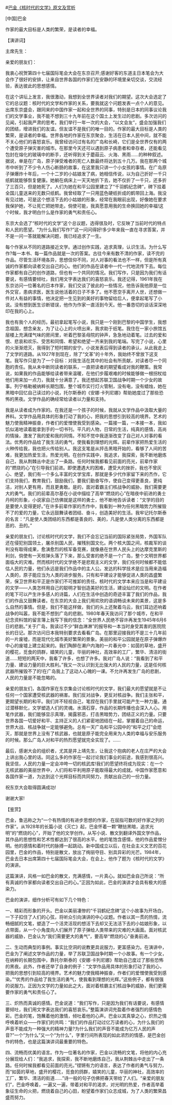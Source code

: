 #[巴金《核时代的文学》原文及赏析](https://www.vrrw.net/wx/14612.html)

[中国]巴金

作家的最大目标是人类的繁荣，是读者的幸福。

【演讲词】

主席先生：

亲爱的朋友们：

我衷心祝贺第四十七届国际笔会大会在东京召开;感谢好客的东道主日本笔会为大会作了很好的安排，让来自世界各国的作家们在安静的环境里亲切交谈，交流经验，表达彼此的思想感情。

在这个讲坛上发言，我很激动，我想到全世界读者对我们的期望。这次大会选定了它的总议题：核时代的文学和作家的关系，要我就这个问题发表一点个人的意见。出席东京盛会，跟同来的中国作家一起和全世界的同事，特别是日本的同事议论我们的文学事业，我不能不想到三十九年前在这个国土上发生过的悲剧。多次访问的见闻，引起我严肃的思考。我们举行一年一次的大会，“以文会友”，盛会加强我们的团结，增进我们的友谊。但友谊不是我们的唯一目的。作家的最大目标是人类的繁荣，是读者的幸福。世界各地的作家在东京聚会，生活在日本人民中间，就不能不关心他们的喜怒哀乐。我曾经访问过有名的广岛和长崎，它们是全世界仅有的两个遭受原子弹灾害的城市。在那里今天还可以遇到原子病患者和幸存者，还能看见包封在熔化的玻璃中的断手，还听得到关于蘑菇云、火海、黑雨……的种种叙述。据说，单是在广岛，原子弹受难者的死亡人数最终将达到五十几万。我在那两个城市中听到了不少令人伤心断肠的故事，在这里我只讲一个小女孩的事情。在广岛原子弹爆炸十年后，一个十二岁的小姑娘发了病，她相信传说，以为自己折好一千只纸鹤就能够恢复健康。她躺在病床上一天天地折下去，她不仅折了一千只，还多折了三百只，但是她死了。人们为她在和平公园里建立了“千羽鹤纪念碑”，碑下挂着全国儿童送来的无数只纸鹤。我曾经取了一只用蓝色硬纸折成的鹤带回上海。我没有见过她，可是这个想活下去的小姑娘的形象，经常在我眼前出现，好像她在要求我保护她，不让死亡把她带走。倘使可能，我真愿意用我的生命换回她的幸福!这个时候，我才明白什么是作家的勇气和责任心。

东京大会选了“核时代的文学”这个总议题，选得很及时，它反映了当前时代的特点和人民的愿望。“为什么我们写作?”这一问问得好!多少年来我一直在寻求答案，并不是一问一答就能解决问题，我已经追求了一生。

每个作家从不同的道路接近文学。通过创作实践，追求真理，认识生活。为什么写作?每一本书、每一篇作品就是一次的答案。古往今来有数不清的作家，读不完的作品。尽管生活环境各异，思想信仰不同，对人对事的看法也不一样，但是所有真诚的作家都向读者交出自己的心。他们的作品在读者中一代一代地流传下去。每位作家都有自己的创作道路，但也有一个共同的情况。我们写作，只是因为我们有话要说，有感情要倾吐，我们用文字表达我们的喜怒哀乐。我还记得，1961年我在东京访问一位著名的日本作家，我们交谈了彼此的一些情况，他告诉我他原是一位外交官，患病求医，医生说他活着的日子不多了。他不愿空手离开人世，还想做一件对人有益的事情，他决定把一生见到的美好的事物留给后人，便拿起笔写了小说。没有想到医生诊断错误，他作为作家一直活到今天。他一番恳切的谈话深深地印在我的心上。



我也有我个人的经历。最初拿起笔写小说，我只是一个刚到巴黎的中国学生，我想念祖国，想念亲友，为了让心上的火喷出来，我求助于纸笔。我住在一家小旅馆五层楼上充满煤气味的房间里，听着巴黎圣母院的钟声，急急地动着笔。过去的爱和恨、悲哀和欢乐、受苦和同情、希望和绝望一齐来到我的笔端。写完了小说，心里的火渐渐熄灭，我得到了短时期的安宁。小说发表后得到读者的承认，从此我走上了文学的道路。从1927年到现在，除了“文革”的十年外，我始终不曾放下这支笔。我写作只是为了一个目标：对我生活在其中的社会有所贡献，对读者尽一个同胞的责任。我从未中断同读者的联系，一直把读者的期望看成对我的鞭策。我常说，如果我的作品能够给读者带来温暖，在他们步履艰难的时候能够做一根拐杖给他们用来加一点力，我就十分满意了。我还想起苏联卫国战争时期一个少女的故事。列宁格勒被纳粹长期包围，整个城市实行灯火管制，没有电，没有蜡烛，她在黑暗中回忆自己读过的小说，托尔斯泰的《安娜·卡列尼娜》帮助她度过了那些恐怖的黑夜。文学作品的确经常给读者以力量和支持。

我是从读者成为作家的。在我还是一个孩子的时候，我就从文学作品中汲取大量的养料。文学作品用具体的形象打动了我的心，把我的思想引到较高的境界。艺术的魅力使我精神振奋，作者们的爱憎使我受到感染。一篇接一篇，一本接一本，我如饥似渴地读着能拿到手的一切书刊。平凡的人物，日常的生活，纯真的感情，高尚的情操，激发了我的爱和我的同情。不知不觉中我逐渐改变了自己对人对事的看法。优秀的作品给了我生活的勇气，使我看到理想的光辉。前辈作家把热爱生活的火种传给我，我也把火传给别人。我这支笔是从抨击黑暗开始的，看够了人间的苦难，我更加热爱生活，热爱光明。在创作实践中，我追求，我探索，我不断地磨炼自己，我从荆棘丛中走出了一条路。任何时候我都看见前面的亮光，前辈作家的“燃烧的心”在引导我们前进。即使遭遇大的困难，遭受大的挫折，我也不曾灰心、绝望，我们有一个多么丰富的文学宝库，那就是多少代作家留下来的杰作，它们支持我们，教育我们，鼓励我们，要我们勤奋写作，使自己变得更善良，更纯洁，对别人更有用，而且更勇敢。是的，面对着霸主们核战争的威胁，我们需要更大的勇气。我们的前辈高尔基在小说中描绘了高举“燃烧的心”在暗夜中前进的勇士丹柯的形象，小说家自己仿佛就是这样的勇士，他不断地告诉读者：“文学的目的是要使人变得更好。”在许多前辈作家的杰作中，我看到一种为任何黑暗势力所摧毁不了的爱的力量，它永远鼓舞读者团结、奋斗，创造美好的生活。我牢记托尔斯泰的名言：“凡是使人类团结的东西都是善良的、美的，凡是使人类分离的东西都是恶的、丑的。”

亲爱的朋友们，讨论核时代的文学，我们不会忘记当前的国际紧张局势，外国军队还在侵犯别国领土，屠杀别国人民，摧残别国文化。两个核大国之间，核裁军的谈判没有取得成果，愈演愈烈的核军备竞赛，就像悬在世界人民头上的达摩克里斯的利剑，倘使有一天核弹头落了下来，那么受害的绝不是一个广岛，整个文明世界都面临大的灾难。然而核时代的文学绝不是悲观主义的文学，我们任何时候都不能低估人民的力量，他们永远是我们作品中的主人公。发达的科学技术是应当用来造福人类的，原子能应当为人类的进步服务。只有和平建设才能够促进人类的昌盛繁荣，保卫世界和平正是作家们不可推卸的责任。核时代的文学本来应当是和平建设的文学——人类怎样用自己的聪明才智创造美好的生活，建设灿烂的文明。在作者的笔下可以产生许多感人的诗篇，人们在生活中创造的奇迹丰富了我们的作品，我们的作品又鼓舞读者。在东京的大会上我们用欢欣的语调畅谈未来的美景，这是多么自然的事情。但是，我们不能这样做，我们的头上还聚着乌云，我们耳边还响着战争的叫嚣，我不能不想到广岛的悲剧。1980年春天我访问了那个城市，在和平纪念资料馆的留言簿上我写下我的信念：“全世界人民绝不容许再发生1945年6月6日的悲剧。”关于广岛，我读过不少“鲜血淋淋”的报导和一本当时身受其害的医院院长的日记。那次访问日本我特别要求去看看广岛。在那里迎接我的不是三十几年前的一片废墟，而是现代化城市美好繁荣的景象。美丽的和平公园就是在原子弹爆炸中心的废墟上建立起来的。我们陶醉在濑户内海的一片春光中：如茵的草地，盛开的樱花，觅食的鸽群，嬉笑的儿童，华丽的神社，高效率的工厂，繁华、清洁的街道……短短的两天中，我看了许多，也想了许多。我对广岛人说：“我看到了和平力量、建设力量的巨大胜利。”我又一次认识到无比强大的人民的力量，这是任何核武器所摧毁不了的!在广岛我上了这动人心魄的一课。不允许再发生广岛的悲剧，人民的力量是不能忽略的。

亲爱的朋友们，各国作家在东京集会讨论核时代的文学，我们最大的愿望就是不让任何一个国家遭受核武器的祸害。我们反对战争，更反对核战争。我们主张和平，更期望长期的和平。我们并不轻视自己，笔捏在我们手里就可能产生一种力量。通过潜移默化，文学塑造人们的灵魂。水滴石穿，作品的长期传播也会深入人心。用笔作武器，我们能够显示真理，揭露邪恶，打击黑暗势力，团结正义的力量。只要世界各国一切爱好和平、主持正义的人们紧密地团结在一起，掌握着自己的命运，世界大战、核战争就一定能够避免。总有一天广岛和平公园中的“和平之灯”会熄灭，那就是世界上没有了核武器，也就是原子能完全用来为人类的幸福与安乐服务的时候。那么广岛人对和平的热烈愿望就完全实现了。……

最后，感谢大会的组织者，尤其是井上靖先生，让我这个抱病的老人在庄严的大会上讲出我心里的话。同这么多的作家在一起讨论我们事业的前途，我感到很高兴。我坚信，人民的力量一定会冲垮一切的核武库!我们的愿望终将成为现实：在一个无核武器的美丽世界中，人们将和平利用原子能取得最大的成就。中国作家愿意和各国作家一道，为达到这个光辉目标而共同努力，贡献出自己的一份力量。

祝东京大会取得圆满成功!

谢谢大家!

【鉴赏】

巴金，鲁迅称之为“一个有热情的有进步思想的作家，在屈指可数的好作家之列的作家”。从1928年的长篇小说《灭亡》起，巴金怀着一颗“鞭挞黑暗，追求光明”的“燃烧的心”，开始了他的文学创作。从写小说、散文到翻译外国文学作品，其作品的思想性和艺术性都达到了很高的水平。他的笔饱含感情，他的作品爱憎分明。他的感情和着时代的脉搏一起跳动。新中国成立以后，在社会主义文艺的百花园里，巴金的作品，特别是散文，放出了绚丽夺目、别具异彩的光芒。1984年，巴金去日本出席第四十七届国际笔会大会，在会上，他作了题为《核时代的文学》的演讲。

这篇演讲，风格一如巴金的散文，充满感情，一片真心。就如巴金自己所说：“所有真诚的作家都向读者交出自己的心。”正因为如此，巴金的演讲才会具有极大的感染力。

巴金的演讲，细作分析可有如下几个特色：

一、精彩而形象的开头。巴金以美丽凄惨的“千羽鹤纪念碑”这个小故事为开场白，一下子扣住了人们的心弦，将听众引向演讲的中心议题。作者以其一贯的热情，流畅细腻的文笔，塑造了一个活灵活现的想活下去却又无法活下去的小姑娘形象，以点带面，从一个小角度向人们展开了原子弹给人类带来的灾难的大画面。面对核武器的威胁，巴金认为“我们需要更大的勇气”，要高举“燃烧的心”奋勇前进。

二、生动而典型的事例。事实比空洞的说教更具说服力，更富感染力。在演讲中，巴金为了阐述文学作品的力量，举了苏联卫国战争时期一个小故事。有一个少女，在纳粹的长期包围中，靠托尔斯泰的《安娜·卡列尼娜》帮助自己度过了那些恐怖的黑夜。此外，作者还举了自身的例子：“文学作品用具体的形象打动了我的心，把我的思想引到较高的境界。艺术的魅力使我精神振奋，作者们的爱憎使我受到感染。”“优秀的作品给了我生活的勇气，使我看到理想的光辉。”这些例子，都有很强的说服力。正因为文学的力量如此之大，面对着核霸主们核战争的威胁，我们更需要作家的勇气和责任心了。

三、炽热而真诚的感情。巴金说道：“我们写作，只是因为我们有话要说，有感情要倾吐，我们用文字表达我们的喜怒哀乐。”整篇演讲词充盈着作者强烈的感情色彩。巴金的笔，饱蘸着他的激情，倾吐着他的心声。巴金以其真挚之心，炽热之情呼唤着听众——作家们的共鸣：“我们的作品打动过亿万读者的心，为什么我们的声音不能成为一种强大的精神力量?为什么我们的声音不能成为亿万人民的声音?”一个“为什么”又一个“为什么”，字里行间所表现的如此浓烈的情感，是巴金创作的特色，也是这篇演讲词最重要的特色。

四、流畅而优美的语言。作为一位著名的作家，巴金以流畅的文笔，将他的内心充分展现给人们：“我追求，我探索，我不断地磨炼自己，我从荆棘丛中走出了一条路。任何时候我都看见前面的亮光。”铿锵有力的语言，表达了作者的勇气与努力，而“如茵的草地，盛开的樱花，觅食的鸽群，嬉笑的儿童，华丽的神社，高效率的工厂，繁华、清洁的街道……”诗一般的句子仿佛把春天带给了人们。“亲爱的朋友们”，巴金呼唤着，一遍又一遍，带着对和平的渴求，对光明的热爱，作者高举着象征生命的火把，燃烧着自己的心田，盼望着作家们众志成城，为了人类的繁荣昌盛而努力。

